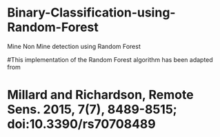 # Binary-Classification-using-Random-Forest
Mine Non Mine detection using Random Forest

#This implementation of the Random Forest algorithm has been adapted from 
# Millard and Richardson, Remote Sens. 2015, 7(7), 8489-8515; doi:10.3390/rs70708489
